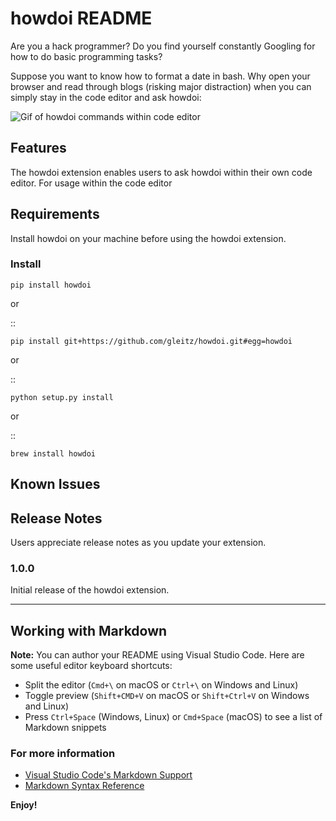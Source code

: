 # howdoi README

Are you a hack programmer? Do you find yourself constantly Googling for how to do basic programming tasks?

Suppose you want to know how to format a date in bash. Why open your browser and read through blogs (risking major distraction) when you can simply stay in the code editor and ask howdoi:

![Gif of howdoi commands within code editor](http://g.recordit.co/3795DyyMm1.gif)

## Features

The howdoi extension enables users to ask howdoi within their own code editor. For usage within the code editor 

## Requirements

Install howdoi on your machine before using the howdoi extension.

### Install



    pip install howdoi

or

::

    pip install git+https://github.com/gleitz/howdoi.git#egg=howdoi

or

::

    python setup.py install
    
or

::

    brew install howdoi


## Known Issues



## Release Notes

Users appreciate release notes as you update your extension.

### 1.0.0

Initial release of the howdoi extension.


-----------------------------------------------------------------------------------------------------------

## Working with Markdown

**Note:** You can author your README using Visual Studio Code.  Here are some useful editor keyboard shortcuts:

* Split the editor (`Cmd+\` on macOS or `Ctrl+\` on Windows and Linux)
* Toggle preview (`Shift+CMD+V` on macOS or `Shift+Ctrl+V` on Windows and Linux)
* Press `Ctrl+Space` (Windows, Linux) or `Cmd+Space` (macOS) to see a list of Markdown snippets

### For more information

* [Visual Studio Code's Markdown Support](http://code.visualstudio.com/docs/languages/markdown)
* [Markdown Syntax Reference](https://help.github.com/articles/markdown-basics/)

**Enjoy!**
